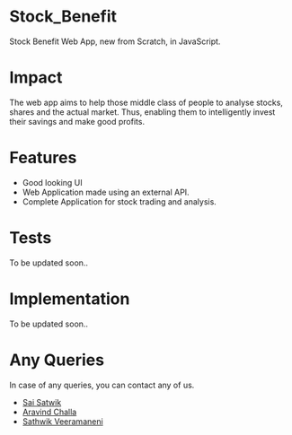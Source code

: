 # Stock_Benefit
Stock Benefit Web App, new from Scratch, in JavaScript.
# Impact 
The web app aims to help those middle class of people to analyse stocks, shares and the actual market. 
Thus, enabling them to intelligently invest their savings and make good profits.
# Features
- Good looking UI
- Web Application made using an external API.
- Complete Application for stock trading and analysis. 
# Tests
To be updated soon..
# Implementation
To be updated soon..
# Any Queries
In case of any queries, you can contact any of us.
- [Sai Satwik](https://linkedin.com/in/sai-satwik-bb390018b)
- [Aravind Challa](https://linkedin.com/in/aravindchalla)
- [Sathwik Veeramaneni](https://linkedin.com/in/sathwik-veeramaneni-729430192)


